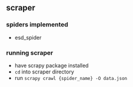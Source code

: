 ## scraper
  
### spiders implemented
- esd_spider

### running scraper
- have scrapy package installed
- `cd` into scraper directory
- run `scrapy crawl {spider_name} -O data.json`